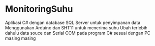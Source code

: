 # MonitoringSuhu
Aplikasi C# dengan database SQL Server untuk penyimpanan data
Menggunakan Arduino dan SHT11 untuk menerima suhu
Ubah terlebih dahulu data souce dan Serial COM pada program C# sesuai dengan PC masing masing
